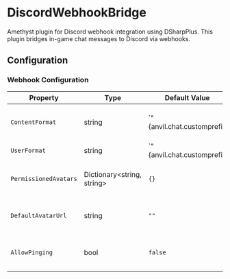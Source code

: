 # DiscordWebhookBridge

Amethyst plugin for Discord webhook integration using DSharpPlus. This plugin bridges in-game chat messages to Discord via webhooks.

## Configuration

### Webhook Configuration

| Property              | Type                    | Default Value                                                                 | Description                                                                 |
|-----------------------|-------------------------|-------------------------------------------------------------------------------|-----------------------------------------------------------------------------|
| `ContentFormat`       | string                 | `"{anvil.chat.customprefix|anvil.perms.prefix} {realname} {anvil.perms.suffix}: {modifiedtext|realtext}"` | Format string for the content of the message sent to Discord.              |
| `UserFormat`          | string                 | `"{anvil.chat.customprefix|anvil.perms.prefix} {realname}"`                  | Format string for the username displayed in Discord.                       |
| `PermissionedAvatars` | Dictionary<string, string> | `{}`                                                                        | Dictionary mapping permissions to specific avatar URLs.                    |
| `DefaultAvatarUrl`    | string                 | `""`                                                                        | Default avatar URL to use if no permissioned avatar is specified.          |
| `AllowPinging`        | bool                   | `false`                                                                     | Determines whether or not to escape `@` on messages.                       |